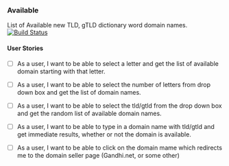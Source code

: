 ### Available
List of Available new TLD, gTLD dictionary word domain names.
[![Build Status](https://drone.io/github.com/dahal/Available/status.png)](https://drone.io/github.com/dahal/Available/latest)

#### User Stories

- [ ] As a user, I want to be able to select a letter and get the list of available domain starting with that letter.

- [ ] As a user, I want to be able to select the number of letters from drop down box and get the list of domain names.

- [ ] As a user, I want to be able to select the tld/gtld from the drop down box and get the random list of available domain names.

- [ ] As a user, I want to be able to type in a domain name with tld/gtld and get immediate results, whether or not the domain is available.

- [ ] As a user, I want to be able to click on the domain mame which redirects me to the domain seller page (Gandhi.net, or some other)
